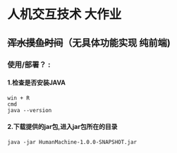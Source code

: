 # 人机交互技术 大作业 

## ~~浑水摸鱼时间~~（无具体功能实现 纯前端)



### 使用/部署？ :

#### 1.检查是否安装JAVA

```
win + R
cmd
java --version
```

#### 2.下载提供的jar包,进入jar包所在的目录

```
java -jar HumanMachine-1.0.0-SNAPSHOT.jar
```

